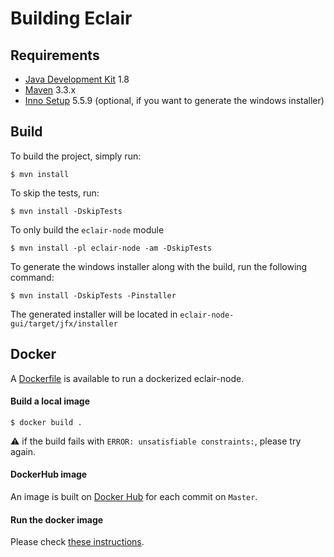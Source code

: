 # Building Eclair

## Requirements
- [Java Development Kit](http://www.oracle.com/technetwork/java/javase/downloads/jdk8-downloads-2133151.html) 1.8
- [Maven](https://maven.apache.org/download.cgi) 3.3.x
- [Inno Setup](http://www.jrsoftware.org/isdl.php) 5.5.9 (optional, if you want to generate the windows installer)

## Build

To build the project, simply run:
```shell
$ mvn install
```
To skip the tests, run:

```shell
$ mvn install -DskipTests
```

To only build the `eclair-node` module

```shell
$ mvn install -pl eclair-node -am -DskipTests
```

To generate the windows installer along with the build, run the following command:

```shell
$ mvn install -DskipTests -Pinstaller
```

The generated installer will be located in `eclair-node-gui/target/jfx/installer`

## Docker

A [Dockerfile](Dockerfile) is available to run a dockerized eclair-node.

#### Build a local image

```
$ docker build .
```

:warning: if the build fails with `ERROR: unsatisfiable constraints:`, please try again.

#### DockerHub image

An image is built on [Docker Hub](https://hub.docker.com/r/acinq/eclair) for each commit on `Master`.

#### Run the docker image

Please check [these instructions](https://github.com/ACINQ/eclair/wiki/Run#Docker).
